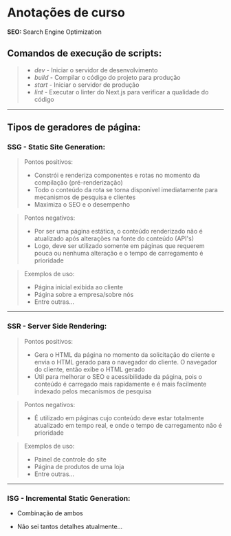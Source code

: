# Anotações de curso

__SEO:__ Search Engine Optimization

## Comandos de execução de scripts:
> - _dev_ - Iniciar o servidor de desenvolvimento
> - _build_ - Compilar o código do projeto para produção
> - _start_ - Iniciar o servidor de produção
> - _lint_ - Executar o linter do Next.js para verificar a qualidade do código

---

## Tipos de geradores de página:
### SSG - Static Site Generation:

> Pontos positivos:
> + Constrói e renderiza componentes e rotas no momento da compilação (pré-renderização)
> + Todo o conteúdo da rota se torna disponível imediatamente para mecanismos de pesquisa e clientes
> + Maximiza o SEO e o desempenho

> Pontos negativos:
> - Por ser uma página estática, o conteúdo renderizado não é atualizado após alterações na fonte do conteúdo (API's)
> - Logo, deve ser utilizado somente em páginas que requerem pouca ou nenhuma alteração e o tempo de carregamento é prioridade

> Exemplos de uso:
> * Página inicial exibida ao cliente
> * Página sobre a empresa/sobre nós
> * Entre outras...

---

### SSR - Server Side Rendering:
> Pontos positivos:
> + Gera o HTML da página no momento da solicitação do cliente e envia o HTML gerado para o navegador do cliente. O navegador do cliente, então exibe o HTML gerado
> + Útil para melhorar o SEO e acessibilidade da página, pois o conteúdo é carregado mais rapidamente e é mais facilmente indexado pelos mecanismos de pesquisa

> Pontos negativos:
> - É utilizado em páginas cujo conteúdo deve estar totalmente atualizado em tempo real, e onde o tempo de carregamento não é prioridade

> Exemplos de uso:
> * Painel de controle do site
> * Página de produtos de uma loja
> * Entre outras...

---

### ISG - Incremental Static Generation:
+ Combinação de ambos
- Não sei tantos detalhes atualmente...